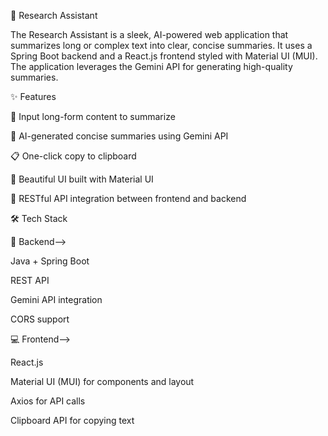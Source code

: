 🧠 Research Assistant

The Research Assistant is a sleek, AI-powered web application that summarizes long or complex text into clear, concise summaries. It uses a Spring Boot backend and a React.js frontend styled with Material UI (MUI). The application leverages the Gemini API for generating high-quality summaries.

✨ Features

📝 Input long-form content to summarize

🤖 AI-generated concise summaries using Gemini API

📋 One-click copy to clipboard

🎨 Beautiful UI built with Material UI

🔗 RESTful API integration between frontend and backend

🛠️ Tech Stack

🔧 Backend-->

Java + Spring Boot

REST API

Gemini API integration

CORS support

💻 Frontend-->

React.js

Material UI (MUI) for components and layout

Axios for API calls

Clipboard API for copying text

